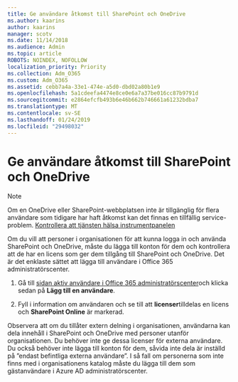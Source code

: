 ```yaml
---
title: Ge användare åtkomst till SharePoint och OneDrive
ms.author: kaarins
author: kaarins
manager: scotv
ms.date: 11/14/2018
ms.audience: Admin
ms.topic: article
ROBOTS: NOINDEX, NOFOLLOW
localization_priority: Priority
ms.collection: Adm_O365
ms.custom: Adm_O365
ms.assetid: cebb7a4a-33e1-474e-a5d0-dbd02a80b1e9
ms.openlocfilehash: 5a1cdeefa4474e8ce0e6a7a37be016cc87b9791d
ms.sourcegitcommit: e2864efcfb493b6e46b662b746661a61232bdba7
ms.translationtype: MT
ms.contentlocale: sv-SE
ms.lasthandoff: 01/24/2019
ms.locfileid: "29498032"
---
```

# <a name="give-users-access-to-sharepoint-and-onedrive"></a>Ge användare åtkomst till SharePoint och OneDrive

> [!NOTE]
> Om en OneDrive eller SharePoint-webbplatsen inte är tillgänglig för flera användare som tidigare har haft åtkomst kan det finnas en tillfällig service-problem. [Kontrollera att tjänsten hälsa instrumentpanelen](https://portal.office.com/adminportal/home#/servicehealth)
  
Om du vill att personer i organisationen för att kunna logga in och använda SharePoint och OneDrive, måste du lägga till konton för dem och kontrollera att de har en licens som ger dem tillgång till SharePoint och OneDrive. Det är det enklaste sättet att lägga till användare i Office 365 administratörscenter.
  
1. Gå till [sidan aktiv användare i Office 365 administratörscenter](https://portal.office.com/adminportal/home#/users)och klicka sedan på **Lägg till en användare**.
    
2. Fyll i information om användaren och se till att **licenser**tilldelas en licens och **SharePoint Online** är markerad. 
    
Observera att om du tillåter extern delning i organisationen, användarna kan dela innehåll i SharePoint och OneDrive med personer utanför organisationen. Du behöver inte ge dessa licenser för externa användare. Du också behöver inte lägga till konton för dem, såvida inte dela är inställd på ”endast befintliga externa användare”. I så fall om personerna som inte finns med i organisationens katalog måste du lägga till dem som gästanvändare i Azure AD administratörscenter.
  

